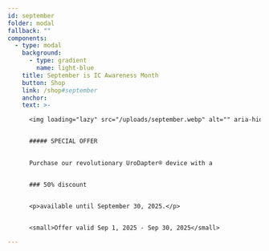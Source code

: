```yaml
---
id: september
folder: modal
fallback: ""
components:
  - type: modal
    background:
      - type: gradient
        name: light-blue
    title: September is IC Awareness Month
    button: Shop
    link: /shop#september
    anchor: 
    text: >-

      <img loading="lazy" src="/uploads/september.webp" alt="" aria-hidden="true" width="256"/>


      ##### SPECIAL OFFER

      
      Purchase our revolutionary UroDapter® device with a


      ### 50% discount


      <p>available until September 30, 2025.</p>


      <small>Offer valid Sep 1, 2025 - Sep 30, 2025</small>

---
```

